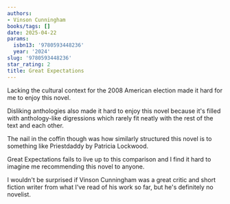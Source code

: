 ```yaml
---
authors:
- Vinson Cunningham
books/tags: []
date: 2025-04-22
params:
  isbn13: '9780593448236'
  year: '2024'
slug: '9780593448236'
star_rating: 2
title: Great Expectations
---
```



<!--more-->

Lacking the cultural context for the 2008 American election made it hard for me to enjoy this novel.

Disliking anthologies also made it hard to enjoy this novel because it's filled with anthology-like digressions which rarely fit neatly with the rest of the text and each other.

The nail in the coffin though was how similarly structured this novel is to something like Priestdaddy by Patricia Lockwood.

Great Expectations fails to live up to this comparison and I find it hard to imagine me recommending this novel to anyone.

I wouldn't be surprised if Vinson Cunningham was a great critic and short fiction writer from what I've read of his work so far, but he's definitely no novelist.